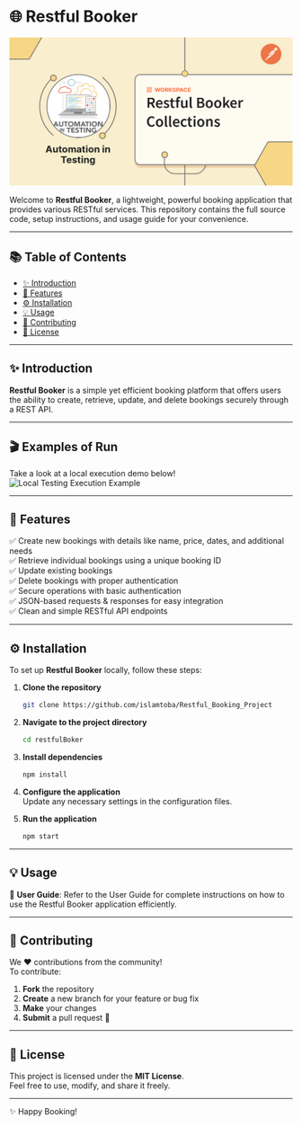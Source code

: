 # 🌐 Restful Booker

![Restful Booker Logo](images.png)

Welcome to **Restful Booker**, a lightweight, powerful booking application that provides various RESTful services. This repository contains the full source code, setup instructions, and usage guide for your convenience.

---

## 📚 Table of Contents

- [✨ Introduction](#-introduction)
- [🚀 Features](#-features)
- [⚙️ Installation](#️-installation)
- [💡 Usage](#-usage)
- [🤝 Contributing](#-contributing)
- [📝 License](#-license)

---

## ✨ Introduction

**Restful Booker** is a simple yet efficient booking platform that offers users the ability to create, retrieve, update, and delete bookings securely through a REST API.

---

## 🎬 Examples of Run

Take a look at a local execution demo below!  
![Local Testing Execution Example](Run.gif)

---

## 🚀 Features

✅ Create new bookings with details like name, price, dates, and additional needs  
✅ Retrieve individual bookings using a unique booking ID  
✅ Update existing bookings  
✅ Delete bookings with proper authentication  
✅ Secure operations with basic authentication  
✅ JSON-based requests & responses for easy integration  
✅ Clean and simple RESTful API endpoints

---

## ⚙️ Installation

To set up **Restful Booker** locally, follow these steps:

1. **Clone the repository**  
   ```bash
   git clone https://github.com/islamtoba/Restful_Booking_Project
   ```

2. **Navigate to the project directory**  
   ```bash
   cd restfulBoker
   ```

3. **Install dependencies**  
   ```bash
   npm install
   ```

4. **Configure the application**  
   Update any necessary settings in the configuration files.

5. **Run the application**  
   ```bash
   npm start
   ```

---

## 💡 Usage

📘 **User Guide**: Refer to the User Guide for complete instructions on how to use the Restful Booker application efficiently.

---

## 🤝 Contributing

We ❤️ contributions from the community!  
To contribute:

1. **Fork** the repository  
2. **Create** a new branch for your feature or bug fix  
3. **Make** your changes  
4. **Submit** a pull request 🚀

---

## 📝 License

This project is licensed under the **MIT License**.  
Feel free to use, modify, and share it freely.

---

✨ Happy Booking!
